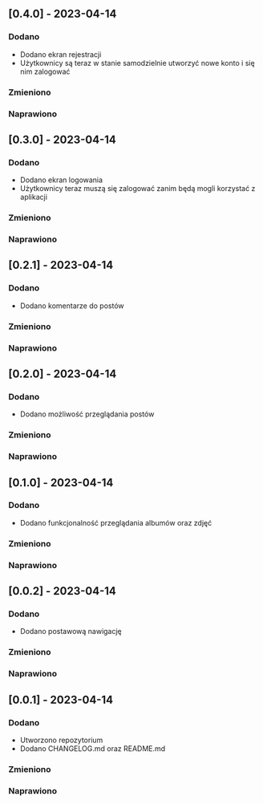## [0.4.0] - 2023-04-14
  
### Dodano
   - Dodano ekran rejestracji
   - Użytkownicy są teraz w stanie samodzielnie utworzyć nowe konto i się nim zalogować
### Zmieniono
 
### Naprawiono
## [0.3.0] - 2023-04-14
  
### Dodano
   - Dodano ekran logowania
   - Użytkownicy teraz muszą się zalogować zanim będą mogli korzystać z aplikacji
### Zmieniono
 
### Naprawiono
## [0.2.1] - 2023-04-14
  
### Dodano
   - Dodano komentarze do postów
### Zmieniono
 
### Naprawiono
## [0.2.0] - 2023-04-14
  
### Dodano
   - Dodano możliwość przeglądania postów
### Zmieniono
 
### Naprawiono
## [0.1.0] - 2023-04-14
  
### Dodano
   - Dodano funkcjonalność przeglądania albumów oraz zdjęć
### Zmieniono
 
### Naprawiono
## [0.0.2] - 2023-04-14
 
### Dodano
   - Dodano postawową nawigację
### Zmieniono
 
### Naprawiono

## [0.0.1] - 2023-04-14
 
### Dodano
   - Utworzono repozytorium
   - Dodano CHANGELOG.md oraz README.md
### Zmieniono
 
### Naprawiono
 